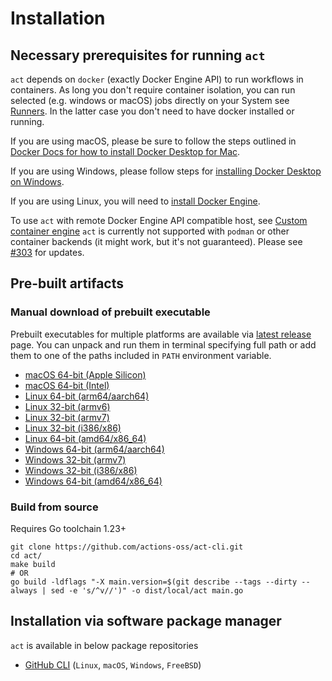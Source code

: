 # Installation

## Necessary prerequisites for running `act`

`act` depends on `docker` (exactly Docker Engine API) to run workflows in containers. As long you don't require container isolation, you can run selected (e.g. windows or macOS) jobs directly on your System see [Runners](../usage/runners.md). In the latter case you don't need to have docker installed or running.

If you are using macOS, please be sure to follow the steps outlined in [Docker Docs for how to install Docker Desktop for Mac](https://docs.docker.com/docker-for-mac/install/).

If you are using Windows, please follow steps for [installing Docker Desktop on Windows](https://docs.docker.com/docker-for-windows/install/).

If you are using Linux, you will need to [install Docker Engine](https://docs.docker.com/engine/install/).

To use `act` with remote Docker Engine API compatible host, see [Custom container engine](./../usage/custom_engine.md)
`act` is currently not supported with `podman` or other container backends (it might work, but it's not guaranteed).
Please see [#303](https://github.com/nektos/act/issues/303) for updates.

## Pre-built artifacts

### Manual download of prebuilt executable

Prebuilt executables for multiple platforms are available via [latest release](https://github.com/actions-oss/act-cli/releases/latest) page.
You can unpack and run them in terminal specifying full path or add them to one of the paths included in `PATH` environment variable.

- [macOS 64-bit (Apple Silicon)](https://github.com/actions-oss/act-cli/releases/latest/download/act-cli_Darwin_arm64.tar.gz)
- [macOS 64-bit (Intel)](https://github.com/actions-oss/act-cli/releases/latest/download/act-cli_Darwin_x86_64.tar.gz)
- [Linux 64-bit (arm64/aarch64)](https://github.com/actions-oss/act-cli/releases/latest/download/act-cli_Linux_arm64.tar.gz)
- [Linux 32-bit (armv6)](https://github.com/actions-oss/act-cli/releases/latest/download/act-cli_Linux_armv6.tar.gz)
- [Linux 32-bit (armv7)](https://github.com/actions-oss/act-cli/releases/latest/download/act-cli_Linux_armv7.tar.gz)
- [Linux 32-bit (i386/x86)](https://github.com/actions-oss/act-cli/releases/latest/download/act-cli_Linux_i386.tar.gz)
- [Linux 64-bit (amd64/x86_64)](https://github.com/actions-oss/act-cli/releases/latest/download/act-cli_Linux_x86_64.tar.gz)
- [Windows 64-bit (arm64/aarch64)](https://github.com/actions-oss/act-cli/releases/latest/download/act-cli_Windows_arm64.zip)
- [Windows 32-bit (armv7)](https://github.com/actions-oss/act-cli/releases/latest/download/act-cli_Windows_armv7.zip)
- [Windows 32-bit (i386/x86)](https://github.com/actions-oss/act-cli/releases/latest/download/act-cli_Windows_i386.zip)
- [Windows 64-bit (amd64/x86_64)](https://github.com/actions-oss/act-cli/releases/latest/download/act-cli_Windows_x86_64.zip)

### Build from source

Requires Go toolchain 1.23+

```shell
git clone https://github.com/actions-oss/act-cli.git
cd act/
make build
# OR
go build -ldflags "-X main.version=$(git describe --tags --dirty --always | sed -e 's/^v//')" -o dist/local/act main.go
```

## Installation via software package manager

`act` is available in below package repositories

- [GitHub CLI](./gh.md) (`Linux`, `macOS`, `Windows`, `FreeBSD`)
